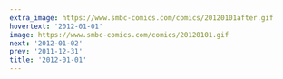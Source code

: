 ```yaml
---
extra_image: https://www.smbc-comics.com/comics/20120101after.gif
hovertext: '2012-01-01'
image: https://www.smbc-comics.com/comics/20120101.gif
next: '2012-01-02'
prev: '2011-12-31'
title: '2012-01-01'
---
```

